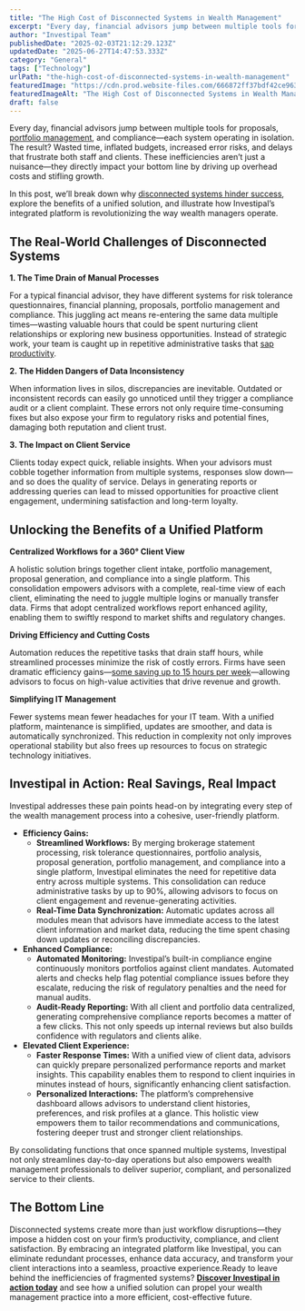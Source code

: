 ```yaml
---
title: "The High Cost of Disconnected Systems in Wealth Management"
excerpt: "Every day, financial advisors jump between multiple tools for proposals, portfolio management , and compliance-each system operating in isolation."
author: "Investipal Team"
publishedDate: "2025-02-03T21:12:29.123Z"
updatedDate: "2025-06-27T14:47:53.333Z"
category: "General"
tags: ["Technology"]
urlPath: "the-high-cost-of-disconnected-systems-in-wealth-management"
featuredImage: "https://cdn.prod.website-files.com/666872ff37bdf42ce9637d77/67a1310b81816bc426faaa36_The%20High%20Cost%20of%20Disconnected%20Systems%20in%20Wealth%20Management.png"
featuredImageAlt: "The High Cost of Disconnected Systems in Wealth Management"
draft: false
---
```

<p id="">Every day, financial advisors jump between multiple tools for proposals, <a href="/blog/portfolio-management">portfolio management</a>, and compliance—each system operating in isolation. The result? Wasted time, inflated budgets, increased error risks, and delays that frustrate both staff and clients. These inefficiencies aren’t just a nuisance—they directly impact your bottom line by driving up overhead costs and stifling growth.</p><p id="">In this post, we’ll break down why <a rel="noopener noreferrer" target="_blank" href="https://www.avaloq.com/resources/blog/data-divide-disconnected-retail-and-wealth-management" id="">disconnected systems hinder success</a>, explore the benefits of a unified solution, and illustrate how Investipal’s integrated platform is revolutionizing the way wealth managers operate.</p><h2 id="">The Real-World Challenges of Disconnected Systems</h2><p id=""><strong id="">1. The Time Drain of Manual Processes</strong></p><p id="">For a typical financial advisor, they have different systems for risk tolerance questionnaires, financial planning, proposals, portfolio management and compliance. This juggling act means re-entering the same data multiple times—wasting valuable hours that could be spent nurturing client relationships or exploring new business opportunities. Instead of strategic work, your team is caught up in repetitive administrative tasks that <a href="/blog/the-biggest-bottlenecks-in-wealth-management-sales--and-how-automation-solves-them" id="">sap productivity</a>.</p><p id=""><strong id="">2. The Hidden Dangers of Data Inconsistency</strong></p><p id="">When information lives in silos, discrepancies are inevitable. Outdated or inconsistent records can easily go unnoticed until they trigger a compliance audit or a client complaint. These errors not only require time-consuming fixes but also expose your firm to regulatory risks and potential fines, damaging both reputation and client trust.</p><p id=""><strong id="">3. The Impact on Client Service</strong></p><p id="">Clients today expect quick, reliable insights. When your advisors must cobble together information from multiple systems, responses slow down—and so does the quality of service. Delays in generating reports or addressing queries can lead to missed opportunities for proactive client engagement, undermining satisfaction and long-term loyalty.</p><h2 id="">Unlocking the Benefits of a Unified Platform</h2><p id=""><strong id="">Centralized Workflows for a 360° Client View</strong></p><p id="">A holistic solution brings together client intake, portfolio management, proposal generation, and compliance into a single platform. This consolidation empowers advisors with a complete, real-time view of each client, eliminating the need to juggle multiple logins or manually transfer data. Firms that adopt centralized workflows report enhanced agility, enabling them to swiftly respond to market shifts and regulatory changes.</p><p id=""><strong id="">Driving Efficiency and Cutting Costs</strong></p><p id="">Automation reduces the repetitive tasks that drain staff hours, while streamlined processes minimize the risk of costly errors. Firms have seen dramatic efficiency gains—<a href="/blog/automating-financial-advisory-practices-how-to-build-a-lean-advisory-team" id="">some saving up to 15 hours per week</a>—allowing advisors to focus on high-value activities that drive revenue and growth.</p><p id=""><strong id="">Simplifying IT Management</strong></p><p id="">Fewer systems mean fewer headaches for your IT team. With a unified platform, maintenance is simplified, updates are smoother, and data is automatically synchronized. This reduction in complexity not only improves operational stability but also frees up resources to focus on strategic technology initiatives.</p><h2 id="">Investipal in Action: Real Savings, Real Impact</h2><p id="">Investipal addresses these pain points head-on by integrating every step of the wealth management process into a cohesive, user-friendly platform.</p><ul id=""><li id=""><strong id="">Efficiency Gains:</strong><ul id=""><li id=""><strong id="">Streamlined Workflows:</strong> By merging brokerage statement processing, risk tolerance questionnaires, portfolio analysis, proposal generation, portfolio management, and compliance into a single platform, Investipal eliminates the need for repetitive data entry across multiple systems. This consolidation can reduce administrative tasks by up to 90%, allowing advisors to focus on client engagement and revenue-generating activities.</li><li id=""><strong id="">Real-Time Data Synchronization:</strong> Automatic updates across all modules mean that advisors have immediate access to the latest client information and market data, reducing the time spent chasing down updates or reconciling discrepancies.</li></ul></li><li id=""><strong id="">Enhanced Compliance:</strong><ul id=""><li id=""><strong id="">Automated Monitoring:</strong> Investipal’s built-in compliance engine continuously monitors portfolios against client mandates. Automated alerts and checks help flag potential compliance issues before they escalate, reducing the risk of regulatory penalties and the need for manual audits.</li><li id=""><strong id="">Audit-Ready Reporting:</strong> With all client and portfolio data centralized, generating comprehensive compliance reports becomes a matter of a few clicks. This not only speeds up internal reviews but also builds confidence with regulators and clients alike.</li></ul></li><li id=""><strong id="">Elevated Client Experience:</strong><ul id=""><li id=""><strong id="">Faster Response Times:</strong> With a unified view of client data, advisors can quickly prepare personalized performance reports and market insights. This capability enables them to respond to client inquiries in minutes instead of hours, significantly enhancing client satisfaction.</li><li id=""><strong id="">Personalized Interactions:</strong> The platform’s comprehensive dashboard allows advisors to understand client histories, preferences, and risk profiles at a glance. This holistic view empowers them to tailor recommendations and communications, fostering deeper trust and stronger client relationships.</li></ul></li></ul><p id="">By consolidating functions that once spanned multiple systems, Investipal not only streamlines day-to-day operations but also empowers wealth management professionals to deliver superior, compliant, and personalized service to their clients.</p><h2>The Bottom Line</h2><p id="">Disconnected systems create more than just workflow disruptions—they impose a hidden cost on your firm’s productivity, compliance, and client satisfaction. By embracing an integrated platform like Investipal, you can eliminate redundant processes, enhance data accuracy, and transform your client interactions into a seamless, proactive experience.Ready to leave behind the inefficiencies of fragmented systems? <a href="/book-a-demo" id=""><strong id="">Discover Investipal in action today</strong></a> and see how a unified solution can propel your wealth management practice into a more efficient, cost-effective future.</p>